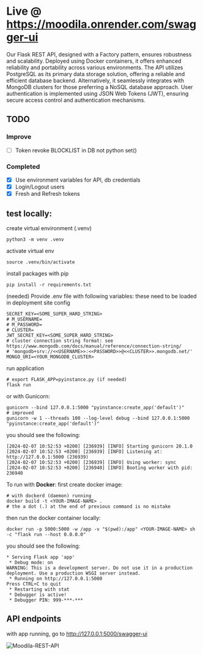 
# Live @ https://moodila.onrender.com/swagger-ui

Our Flask REST API, designed with a Factory pattern, ensures robustness and scalability. Deployed using Docker containers, it offers enhanced reliability and portability across various environments. The API utilizes PostgreSQL as its primary data storage solution, offering a reliable and efficient database backend. Alternatively, it seamlessly integrates with MongoDB clusters for those preferring a NoSQL database approach. User authentication is implemented using JSON Web Tokens (JWT), ensuring secure access control and authentication mechanisms.

## TODO

### Improve
- [ ] Token revoke BLOCKLIST in DB not python set()

### Completed
- [x] Use environment variables for API, db credentials
- [x] Login/Logout users
- [x] Fresh and Refresh tokens

## test locally:

create virtual environment (.venv) 
```
python3 -m venv .venv
```

activate virtual env
```
source .venv/bin/activate
```

install packages with pip
```
pip install -r requirements.txt
```
(needed) Provide .env file with following variables:
these need to be loaded in deployment site config
```
SECRET_KEY=<SOME_SUPER_HARD_STRING>
# M_USERNAME=
# M_PASSWORD=
# CLUSTER=
JWT_SECRET_KEY=<SOME_SUPER_HARD_STRING>
# cluster connection string format: see https://www.mongodb.com/docs/manual/reference/connection-string/
# 'mongodb+srv://<<USERNAME>>:<<PASSWORD>>@<<CLUSTER>>.mongodb.net/'
MONGO_URI=<YOUR_MONGODB_CLUSTER>
```

run application
```
# export FLASK_APP=pyinstance.py (if needed)
flask run
```
or with Gunicorn:
```
gunicorn --bind 127.0.0.1:5000 "pyinstance:create_app('default')"
# improved
gunicorn -w 1 --threads 100 --log-level debug --bind 127.0.0.1:5000 "pyinstance:create_app('default')"
```
you should see the following:
```
[2024-02-07 10:52:53 +0200] [236939] [INFO] Starting gunicorn 20.1.0
[2024-02-07 10:52:53 +0200] [236939] [INFO] Listening at: http://127.0.0.1:5000 (236939)
[2024-02-07 10:52:53 +0200] [236939] [INFO] Using worker: sync
[2024-02-07 10:52:53 +0200] [236940] [INFO] Booting worker with pid: 236940
```
To run with **Docker**:
first create docker image:
```
# with dockerd (daemon) running
docker build -t <YOUR-IMAGE-NAME> .
# the a dot (.) at the end of previous command is no mistake
```

then run the docker container locally:
```
docker run -p 5000:5000 -w /app -v "$(pwd):/app" <YOUR-IMAGE-NAME> sh -c "flask run --host 0.0.0.0"
```
you should see the following:
```
* Serving Flask app 'app'
 * Debug mode: on
WARNING: This is a development server. Do not use it in a production deployment. Use a production WSGI server instead.
 * Running on http://127.0.0.1:5000
Press CTRL+C to quit
 * Restarting with stat
 * Debugger is active!
 * Debugger PIN: 999-***-***
```
## API endpoints
with app running, go to http://127.0.0.1:5000/swagger-ui

![Moodila-REST-API](https://github.com/westoleaboat/Moodila-RestAPI/assets/68698872/764e2a46-7c07-420f-ace2-0d3e14c884b4)
